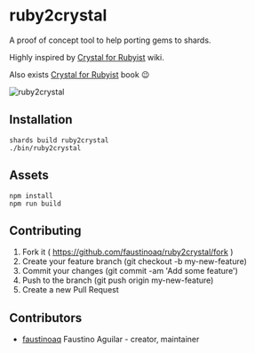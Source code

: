 # ruby2crystal

A proof of concept tool to help porting gems to shards.

Highly inspired by [Crystal for Rubyist](https://github.com/crystal-lang/crystal/wiki/Crystal-for-Rubyists) wiki.

Also exists [Crystal for Rubyist](http://www.crystalforrubyists.com/) book :wink:

![ruby2crystal](https://i.imgur.com/qWyGV1R.png)

## Installation

```shellsession
shards build ruby2crystal
./bin/ruby2crystal
```

## Assets

```shellsession
npm install
npm run build
```

## Contributing

1. Fork it ( https://github.com/faustinoaq/ruby2crystal/fork )
2. Create your feature branch (git checkout -b my-new-feature)
3. Commit your changes (git commit -am 'Add some feature')
4. Push to the branch (git push origin my-new-feature)
5. Create a new Pull Request

## Contributors

- [faustinoaq](https://github.com/faustinoaq) Faustino Aguilar - creator, maintainer
